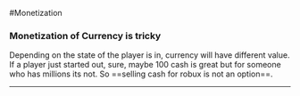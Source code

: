#Monetization
### Monetization of Currency is tricky
Depending on the state of the player is in, currency will have different value. If a player just started out, sure, maybe 100 cash is great but for someone who has millions its not. So ==selling cash for robux is not an option==.

---
